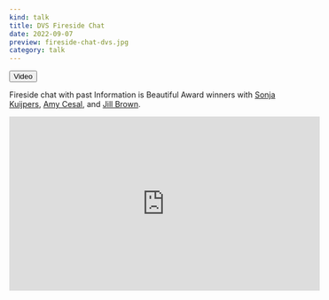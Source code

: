 ```yaml
---
kind: talk
title: DVS Fireside Chat
date: 2022-09-07
preview: fireside-chat-dvs.jpg
category: talk
---
```

<button href="https://www.youtube.com/watch?v=21im47hpxR8">Video</button>

Fireside chat with past Information is Beautiful Award winners
with [Sonja Kuijpers](https://www.linkedin.com/in/sonjakuijpers/), [Amy Cesal](https://www.linkedin.com/in/amycesal/), and [Jill Brown](https://www.linkedin.com/in/jillannebrown/).

<iframe width="560" height="315" src="https://www.youtube.com/embed/21im47hpxR8?rel=0&amp;showinfo=0" frameborder="0" allow="autoplay; encrypted-media" allowfullscreen></iframe>


